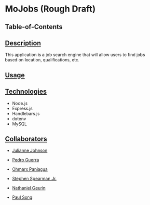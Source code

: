 # MoJobs (Rough Draft)

## Table-of-Contents

## [Description](#table-of-contents)

This application is a job search engine that will allow users to find jobs based on location, qualifications, etc.

## [Usage](#table-of-contents)

## [Technologies](#table-of-contents)

* Node.js
* Express.js
* Handlebars.js
* dotenv
* MySQL

## [Collaborators](#table-of-contents)

* [Julianne Johnson](https://github.com/juella205)

* [Pedro Guerra](https://github.com/pguerra98)

* [Ohmarx Paniagua](https://github.com/Ohmarxp)

* [Stephen Spearman Jr.](https://github.com/DenimB96)

* [Nathaniel Geurin](https://github.com/Nateg5151)

* [Paul Song](https://github.com/psong1)


